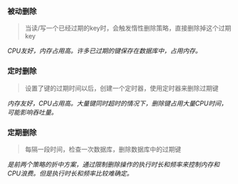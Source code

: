 ### 被动删除

> 当读/写一个已经过期的key时，会触发惰性删除策略，直接删除掉这个过期key

_CPU友好，内存占用高。许多已过期的键保存在数据库中，占用内存。_

### 定时删除

> 设置了键的过期时间以后，创建一个定时器，使用定时器来删除过期键

_内存友好，CPU占用高。大量键同时超时的情况下，删除键占用大量CPU时间，可能影响吞吐量。_

### 定期删除

> 每隔一段时间，检查一次数据库，删除数据库中的过期键

_是前两个策略的折中方案，通过限制删除操作的执行时长和频率来控制内存和CPU浪费。但是执行时长和频率比较难确定。_